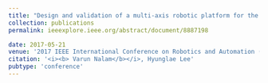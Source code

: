 ```yaml
---
title: "Design and validation of a multi-axis robotic platform for the characterization of ankle neuromechanics"
collection: publications
permalink: ieeexplore.ieee.org/abstract/document/8887198

date: 2017-05-21
venue: '2017 IEEE International Conference on Robotics and Automation (ICRA), 511-516'
citation: '<i><b> Varun Nalam</b></i>, Hyunglae Lee'
pubtype: 'conference'
---
```

